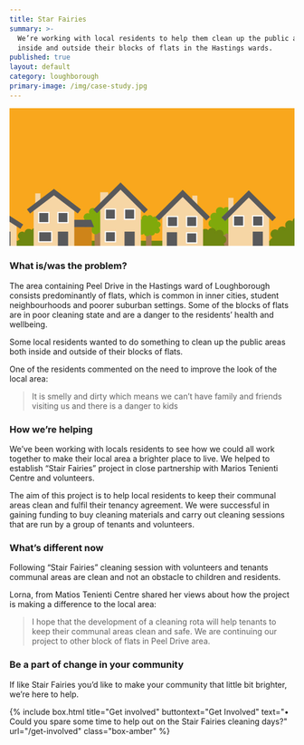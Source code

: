 ```yaml
---
title: Star Fairies
summary: >-
  We’re working with local residents to help them clean up the public areas
  inside and outside their blocks of flats in the Hastings wards.
published: true
layout: default
category: loughborough
primary-image: /img/case-study.jpg
---
```


![Picture of Houses](/img/case-study.jpg)

### What is/was the problem? 

The area containing Peel Drive in the Hastings ward of Loughborough consists predominantly of flats, which is common in inner cities, student neighbourhoods and poorer suburban settings. Some of the blocks of flats are in poor cleaning state and are a danger to the residents’ health and wellbeing. 

Some local residents wanted to do something to clean up the public areas both inside and outside of their blocks of flats.  

One of the residents commented on the need to improve the look of the local area: 

> It is smelly and dirty which means we can’t have family and friends visiting us and there is a danger to kids

### How we’re helping 

We’ve been working with locals residents to see how we could all work together to make their local area a brighter place to live. We helped to establish “Stair Fairies” project in close partnership with Marios Tenienti Centre and volunteers. 

The aim of this project is to help local residents to keep their communal areas clean and fulfil their tenancy agreement.  We were successful in gaining funding to buy cleaning materials and carry out cleaning sessions that are run by a group of tenants and volunteers. 

### What’s different now 

Following “Stair Fairies” cleaning session with volunteers and tenants communal areas are clean and not an obstacle to children and residents.  

Lorna, from Matios Tenienti Centre shared her views about how the project is making a difference to the local area: 

> I hope that the development of a cleaning rota will help tenants to keep their communal areas clean and safe. We are continuing our project to other block of flats in Peel Drive area.

### Be a part of change in your community

If like Stair Fairies you’d like to make your community that little bit brighter, we’re here to help.

{% include box.html title="Get involved" buttontext="Get Involved" text="•	Could you spare some time to help out on the Stair Fairies cleaning days?" url="/get-involved" class="box-amber"  %}
